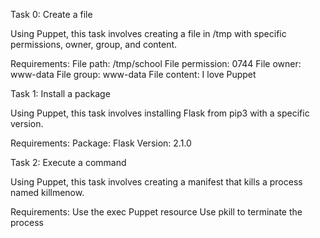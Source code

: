 Task 0: Create a file

Using Puppet, this task involves creating a file in /tmp with specific permissions, owner, group, and content.

Requirements:
File path: /tmp/school
File permission: 0744
File owner: www-data
File group: www-data
File content: I love Puppet

Task 1: Install a package

Using Puppet, this task involves installing Flask from pip3 with a specific version.

Requirements:
Package: Flask
Version: 2.1.0

Task 2: Execute a command

Using Puppet, this task involves creating a manifest that kills a process named killmenow.

Requirements:
Use the exec Puppet resource
Use pkill to terminate the process
